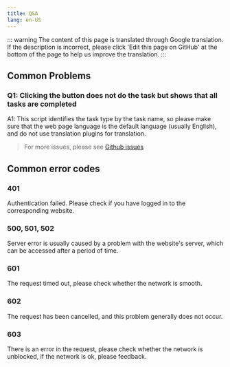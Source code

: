 ```yaml
---
title: Q&A
lang: en-US
---
```


::: warning
The content of this page is translated through Google translation. If the description is incorrect, please click 'Edit this page on GitHub' at the bottom of the page to help us improve the translation.
:::

## Common Problems

### Q1: Clicking the button does not do the task but shows that all tasks are completed

A1: This script identifies the task type by the task name, so please make sure that the web page language is the default language (usually English), and do not use translation plugins for translation.

> For more issues, please see [Github issues](https://github.com/HCLonely/auto-task/issues)

## Common error codes

### 401

Authentication failed. Please check if you have logged in to the corresponding website.

### 500, 501, 502

Server error is usually caused by a problem with the website's server, which can be accessed after a period of time.

### 601

The request timed out, please check whether the network is smooth.

### 602

The request has been cancelled, and this problem generally does not occur.

### 603

There is an error in the request, please check whether the network is unblocked, if the network is ok, please feedback.
